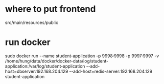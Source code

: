 # where to put frontend

src/main/resources/public

# run docker

sudo docker run --name student-application -p 9998:9998 -p 9997:9997 -v /home/hung/data/docker/docker-data/log/student-application:/var/log/student-application --add-host=dbserver:192.168.204.129 --add-host=redis-server:192.168.204.129 student-application
